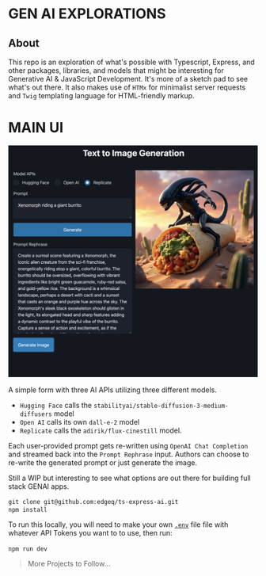 # GEN AI EXPLORATIONS

## About

This repo is an exploration of what's possible with Typescript, Express, and other packages, libraries, and models that might be interesting for Generative AI & JavaScript Development. It's more of a sketch pad to see what's out there. It also makes use of `HTMx` for minimalist server requests and `Twig` templating language for HTML-friendly markup.

# MAIN UI
![Prompt: Xenomorph riding a giant burrito](src/public/assets/images/UI_ScreenShot.png "Main UI")

A simple form with three AI APIs utilizing three different models. 

- `Hugging Face` calls the `stabilityai/stable-diffusion-3-medium-diffusers` model
- `Open AI` calls its own `dall-e-2` model
- `Replicate` calls the `adirik/flux-cinestill` model. 

Each user-provided prompt gets re-written using `OpenAI Chat Completion` and streamed back into the `Prompt Rephrase` input. Authors can choose to re-write the generated prompt or just generate the image. 

Still a WIP but interesting to see what options are out there for building full stack GENAI apps.


```
git clone git@github.com:edgeq/ts-express-ai.git
npm install
```
To run this locally, you will need to make your own [`.env`](./.env.example) file file with whatever API Tokens you want to to use, then run:

`npm run dev`

> More Projects to Follow... 
